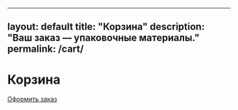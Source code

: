 
---
layout: default
title: "Корзина"
description: "Ваш заказ — упаковочные материалы."
permalink: /cart/
---

<h1>Корзина</h1>
<div id="cart-table"></div>
<p><a class="btn" href="/order/">Оформить заказ</a></p>
